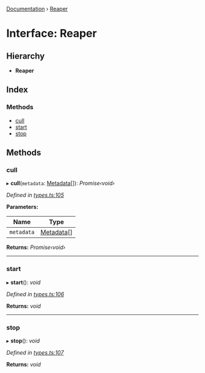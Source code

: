 [Documentation](../README.md) › [Reaper](reaper.md)

# Interface: Reaper

## Hierarchy

* **Reaper**

## Index

### Methods

* [cull](reaper.md#cull)
* [start](reaper.md#start)
* [stop](reaper.md#stop)

## Methods

###  cull

▸ **cull**(`metadata`: [Metadata](metadata.md)[]): *Promise‹void›*

*Defined in [types.ts:105](https://github.com/badbatch/cachemap/blob/28dde3d/packages/core/src/types.ts#L105)*

**Parameters:**

Name | Type |
------ | ------ |
`metadata` | [Metadata](metadata.md)[] |

**Returns:** *Promise‹void›*

___

###  start

▸ **start**(): *void*

*Defined in [types.ts:106](https://github.com/badbatch/cachemap/blob/28dde3d/packages/core/src/types.ts#L106)*

**Returns:** *void*

___

###  stop

▸ **stop**(): *void*

*Defined in [types.ts:107](https://github.com/badbatch/cachemap/blob/28dde3d/packages/core/src/types.ts#L107)*

**Returns:** *void*
